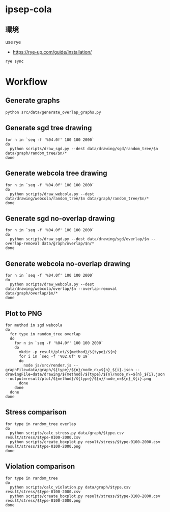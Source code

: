 # ipsep-cola

## 環境

use rye

- https://rye-up.com/guide/installation/

```bash
rye sync
```

# Workflow

## Generate graphs

```
python src/data/generate_overlap_graphs.py
```

## Generate sgd tree drawing

```
for n in `seq -f '%04.0f' 100 100 2000`
do
  python scripts/draw_sgd.py --dest data/drawing/sgd/random_tree/$n data/graph/random_tree/$n/*
done
```

## Generate webcola tree drawing

```
for n in `seq -f '%04.0f' 100 100 2000`
do
  python scripts/draw_webcola.py --dest data/drawing/webcola/random_tree/$n data/graph/random_tree/$n/*
done
```

## Generate sgd no-overlap drawing

```
for n in `seq -f '%04.0f' 100 100 2000`
do
  python scripts/draw_sgd.py --dest data/drawing/sgd/overlap/$n --overlap-removal data/graph/overlap/$n/*
done
```

## Generate webcola no-overlap drawing

```
for n in `seq -f '%04.0f' 100 100 2000`
do
  python scripts/draw_webcola.py --dest data/drawing/webcola/overlap/$n --overlap-removal data/graph/overlap/$n/*
done
```

## Plot to PNG

```
for method in sgd webcola
do
  for type in random_tree overlap
  do
    for n in `seq -f '%04.0f' 100 100 2000`
    do
      mkdir -p result/plot/${method}/${type}/${n}
      for i in `seq -f '%02.0f' 0 19`
      do
        node js/src/render.js --graphFile=data/graph/${type}/${n}/node_n\=${n}_${i}.json --drawingFile=data/drawing/${method}/${type}/${n}/node_n\=${n}_${i}.json --output=result/plot/${method}/${type}/${n}/node_n=${n}_${i}.png
      done
    done
  done
done
```

## Stress comparison

```
for type in random_tree overlap
do
  python scripts/calc_stress.py data/graph/$type.csv result/stress/$type-0100-2000.csv
  python scripts/create_boxplot.py result/stress/$type-0100-2000.csv result/stress/$type-0100-2000.png
done
```

## Violation comparison

```
for type in random_tree
do
  python scripts/calc_violation.py data/graph/$type.csv result/stress/$type-0100-2000.csv
  python scripts/create_boxplot.py result/stress/$type-0100-2000.csv result/stress/$type-0100-2000.png
done
```

